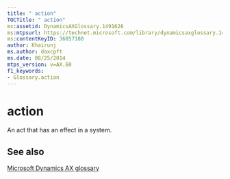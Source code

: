 ```yaml
---
title: " action"
TOCTitle: " action"
ms:assetid: DynamicsAXGlossary.1491626
ms:mtpsurl: https://technet.microsoft.com/library/dynamicsaxglossary.1491626(v=AX.60)
ms:contentKeyID: 36057188
author: Khairunj
ms.author: daxcpft
ms.date: 08/25/2014
mtps_version: v=AX.60
f1_keywords:
- Glossary.action
---
```


# action

An act that has an effect in a system.

## See also

[Microsoft Dynamics AX glossary](glossary/microsoft-dynamics-ax-glossary.md)

  


